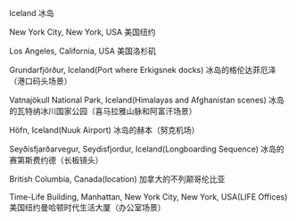 Iceland 
冰岛

New York City, New York, USA 
美国纽约

Los Angeles, California, USA 
美国洛杉矶

Grundarfjörður, Iceland(Port where Erkigsnek docks) 
冰岛的格伦达菲厄泽（港口码头场景）

Vatnajökull National Park, Iceland(Himalayas and Afghanistan scenes) 
冰岛的瓦特纳冰川国家公园（喜马拉雅山脉和阿富汗场景）

Höfn, Iceland(Nuuk Airport) 
冰岛的赫本（努克机场）

Seyðisfjarðarvegur, Seydisfjordur, Iceland(Longboarding Sequence) 
冰岛的赛第斯费约德（长板镜头）

British Columbia, Canada(location) 
加拿大的不列颠哥伦比亚

Time-Life Building, Manhattan, New York City, New York, USA(LIFE Offices) 
美国纽约曼哈顿时代生活大厦（办公室场景）
